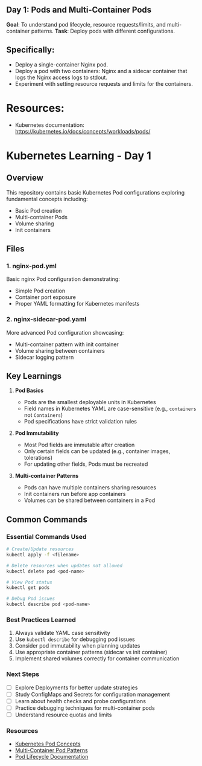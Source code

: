 ## Day 1: Pods and Multi-Container Pods

**Goal**: To understand pod lifecycle, resource requests/limits, and multi-container patterns.
**Task**: Deploy pods with different configurations.
## Specifically:
- Deploy a single-container Nginx pod.
- Deploy a pod with two containers: Nginx and a sidecar container that logs the Nginx access logs to stdout.
- Experiment with setting resource requests and limits for the containers.

# Resources:
- Kubernetes documentation: https://kubernetes.io/docs/concepts/workloads/pods/

# Kubernetes Learning - Day 1

## Overview
This repository contains basic Kubernetes Pod configurations exploring fundamental concepts including:
- Basic Pod creation
- Multi-container Pods
- Volume sharing
- Init containers

## Files

### 1. nginx-pod.yml
Basic nginx Pod configuration demonstrating:
- Simple Pod creation
- Container port exposure
- Proper YAML formatting for Kubernetes manifests


### 2. nginx-sidecar-pod.yaml
More advanced Pod configuration showcasing:
- Multi-container pattern with init container
- Volume sharing between containers
- Sidecar logging pattern



## Key Learnings

1. **Pod Basics**
   - Pods are the smallest deployable units in Kubernetes
   - Field names in Kubernetes YAML are case-sensitive (e.g., `containers` not `Containers`)
   - Pod specifications have strict validation rules

2. **Pod Immutability**
   - Most Pod fields are immutable after creation
   - Only certain fields can be updated (e.g., container images, tolerations)
   - For updating other fields, Pods must be recreated

3. **Multi-container Patterns**
   - Pods can have multiple containers sharing resources
   - Init containers run before app containers
   - Volumes can be shared between containers in a Pod

## Common Commands

### Essential Commands Used
```bash
# Create/Update resources
kubectl apply -f <filename>

# Delete resources when updates not allowed
kubectl delete pod <pod-name>

# View Pod status
kubectl get pods

# Debug Pod issues
kubectl describe pod <pod-name>
```

### Best Practices Learned
1. Always validate YAML case sensitivity
2. Use `kubectl describe` for debugging pod issues
3. Consider pod immutability when planning updates
4. Use appropriate container patterns (sidecar vs init container)
5. Implement shared volumes correctly for container communication

### Next Steps
- [ ] Explore Deployments for better update strategies
- [ ] Study ConfigMaps and Secrets for configuration management
- [ ] Learn about health checks and probe configurations
- [ ] Practice debugging techniques for multi-container pods
- [ ] Understand resource quotas and limits

### Resources
- [Kubernetes Pod Concepts](https://kubernetes.io/docs/concepts/workloads/pods/)
- [Multi-Container Pod Patterns](https://kubernetes.io/docs/concepts/workloads/pods/pod-lifecycle/)
- [Pod Lifecycle Documentation](https://kubernetes.io/docs/concepts/workloads/pods/pod-lifecycle/)



